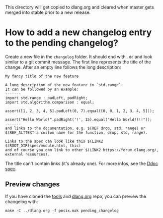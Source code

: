 This directory will get copied to dlang.org and cleared when master gets
merged into stable prior to a new release.

How to add a new changelog entry to the pending changelog?
==========================================================

Create a new file in the `changelog` folder. It should end with `.dd` and look
similar to a git commit message. The first line represents the title of the change.
After an empty line follows the long description:

```
My fancy title of the new feature

A long description of the new feature in `std.range`.
It can be followed by an example:
-------
import std.range : padLeft, padRight;
import std.algorithm.comparison : equal;

assert([1, 2, 3, 4, 5].padLeft(0, 7).equal([0, 0, 1, 2, 3, 4, 5]));

assert("Hello World!".padRight('!', 15).equal("Hello World!!!!"));
-------
and links to the documentation, e.g. $(REF drop, std, range) or
$(REF_ALTTEXT a custom name for the function, drop, std, range).

Links to the spec can look like this $(LINK2 $(ROOT_DIR)spec/module.html, this)
and of course you can link to other $(LINK2 https://forum.dlang.org/, external resources).
```

The title can't contain links (it's already one).
For more infos, see the [Ddoc spec](https://dlang.org/spec/ddoc.html).

Preview changes
---------------

If you have cloned the [tools](https://github.com/dlang/tools) and [dlang.org](https://github.com/dlang/dlang.org) repo,
you can preview the changelog with:

```
make -C ../dlang.org -f posix.mak pending_changelog
```
